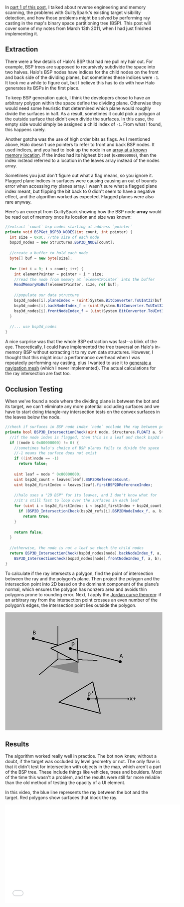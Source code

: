 In [part 1 of this post](http://t3hz0r.com/post/guiltyspark-visibility-detection-part-1), I talked about reverse engineering and memory scanning, the problems with GuiltySpark's existing target visibility detection, and how those problems might be solved by performing ray casting in the map's binary space partitioning tree (BSP). This post will cover some of my notes from March 13th 2011, when I had just finished implementing it.

## Extraction
There were a few details of Halo's BSP that had me pull my hair out. For example, BSP trees are supposed to recursively subdivide the space into two halves. Halo's BSP nodes have indices for the child nodes on the front and back side of the dividing planes, but sometimes these indices were `-1`. It took me a while to figure out, but I believe this has to do with how Halo generates its BSPs in the first place.

To keep BSP generation quick, I think the developers chose to have an arbitrary polygon within the space define the dividing plane. Otherwise they would need some heuristic that determined which plane would roughly divide the surfaces in half. As a result, sometimes it could pick a polygon at the outside surface that didn't even divide the surfaces. In this case, the empty side would simply be assigned a child index of `-1`. From what I found, this happens rarely.

Another gotcha was the use of high order bits as flags. As I mentioned above, Halo doesn't use pointers to refer to front and back BSP nodes. It used indices, and you had to look up the node in an [array at a known memory location](bspmemory.jpg). If the index had its highest bit set (`0x80000000`), then the index instead referred to a location in the leaves array instead of the nodes array.

Sometimes you just don't figure out what a flag means, so you ignore it. Flagged plane indices in surfaces were causing causing an out of bounds error when accessing my planes array. I wasn't sure what a flagged plane index meant, but flipping the bit back to 0 didn't seem to have a negative effect, and the algorithm worked as expected. Flagged planes were also rare anyway.

Here's an excerpt from GuiltySpark showing how the BSP node **array** would be read out of memory once its location and size was known:

```cs
//extract `count` bsp nodes starting at address `pointer`
private void BSPGet_BSP3D_NODES(int count, int pointer) {
  int size = 0x0C; //the size of each node
  bsp3d_nodes = new Structures.BSP3D_NODE[count];

  //create a buffer to hold each node
  byte[] buf = new byte[size];

  for (int i = 0; i < count; i++) {
    int elementPointer = pointer + i * size;
    //read the node from memory at `elementPointer` into the buffer
    ReadMemoryNoBuf(elementPointer, size, ref buf);

    //populate our data structure
    bsp3d_nodes[i].planeIndex = (uint)System.BitConverter.ToUInt32(buf, 0x00);
    bsp3d_nodes[i].backNodeIndex_f = (uint)System.BitConverter.ToUInt32(buf, 0x04);
    bsp3d_nodes[i].frontNodeIndex_f = (uint)System.BitConverter.ToUInt32(buf, 0x08);
  }

  //... use bsp3d_nodes
}
```

A nice surprise was that the whole BSP extraction was fast--a blink of the eye. Theoretically, I could have implemented the tree traversal on Halo's in-memory BSP without extracting it to my own data structures. However, I thought that this might incur a performance overhead when I was repeatedly performing ray casting, plus I wanted to use it to [generate a navigation mesh](/post/guiltyspark-navigation) (which I never implemented). The actual calculations for the ray intersection are fast too.

## Occlusion Testing

When we've found a node where the dividing plane is between the bot and its target, we can't eliminate any more potential occluding surfaces and we have to start doing triangle-ray intersection tests on the convex surfaces in the leaves below the node.

```cs
//check if surfaces in BSP node index `node` occlude the ray between points `a` and `b`
private bool BSP3D_IntersectionCheck(uint node, Structures.FLOAT3 a, Structures.FLOAT3 b) {
  //if the node index is flagged, then this is a leaf and check bsp2d refs
  if ((node & 0x80000000) != 0) {
    //sometimes halo's choice of BSP planes fails to divide the space
    //-1 means the surface does not exist
    if ((int)node == -1)
      return false;

    uint leaf = node ^ 0x80000000;
    uint bsp2d_count = leaves[leaf].BSP2DReferenceCount;
    uint bsp2d_firstIndex = leaves[leaf].firstBSP2DReferenceIndex;

    //halo uses a "2D BSP" for its leaves, and I don't know what for
    //it's still fast to loop over the surfaces in each leaf
    for (uint i = bsp2d_firstIndex; i < bsp2d_firstIndex + bsp2d_count; i++) {
      if (BSP2D_IntersectionCheck(bsp2d_refs[i].BSP2DNodeIndex_f, a, b))
        return true;
    }

    return false;
  }

  //otherwise, the node is not a leaf so check the child nodes
  return BSP3D_IntersectionCheck(bsp3d_nodes[node].backNodeIndex_f, a, b) ||
    BSP3D_IntersectionCheck(bsp3d_nodes[node].frontNodeIndex_f, a, b);
}
```

To calculate if the ray intersects a polygon, find the point of intersection between the ray and the polygon’s plane. Then project the polygon and the intersection point into 2D based on the dominant component of the plane’s normal, which ensures the polygon has nonzero area and avoids thin polygons prone to rounding error. Next, I apply the [Jordan curve theorem](http://en.wikipedia.org/wiki/Jordan_curve_theorem): if an arbitrary ray from the intersection point crosses an even number of the polygon’s edges, the intersection point lies outside the polygon.

![](proj.jpg)

## Results
The algorithm worked really well in practice. The bot now knew, without a doubt, if the target was occluded by level geometry or not. The only flaw is that it didn't test for intersection with objects in the map, which aren't a part of the BSP tree. These include things like vehicles, trees and boulders. Most of the time this wasn't a problem, and the results were still far more reliable than the old method of testing the opacity of a UI element.

In this video, the blue line represents the ray between the bot and the target. Red polygons show surfaces that block the ray.
<iframe width="560" height="315" src="//www.youtube.com/embed/2UxXhVOmczY" frameborder="0" allowfullscreen></iframe>